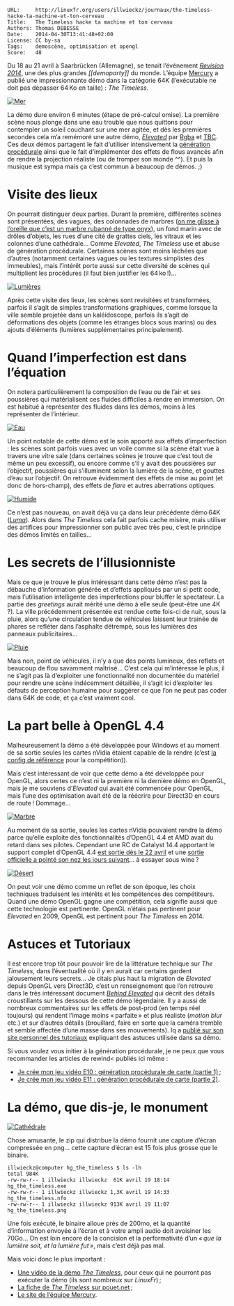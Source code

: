 ```
URL:     http://linuxfr.org/users/illwieckz/journaux/the-timeless-hacke-ta-machine-et-ton-cerveau
Title:   The Timeless hacke ta machine et ton cerveau
Authors: Thomas DEBESSE
Date:    2014-04-30T13:41:48+02:00
License: CC by-sa
Tags:    demoscène, optimisation et opengl
Score:   48
```


Du 18 au 21 avril à Saarbrücken (Allemagne), se tenait l’événement _[Revision 2014](http://2014.revision-party.net/)_, une des plus grandes _[[demoparty]]_ du monde. L’équipe [Mercury](http://mercury.sexy/) a publié une impressionnante démo dans la catégorie 64K (l’exécutable ne doit pas dépasser 64 Ko en taille) : _The Timeless_.

[![Mer](http://dl.illwieckz.net/u/thomas-debesse/bazar/demo-hg-the-timeless/reduc/00001085.png)](http://dl.illwieckz.net/u/thomas-debesse/bazar/demo-hg-the-timeless/00001085.png)

La démo dure environ 6 minutes (étape de pré-calcul omise). La première scène nous plonge dans une eau trouble que nous quittons pour contempler un soleil couchant sur une mer agitée, et dès les premières secondes cela m’a remémoré une autre démo, _[Elevated](http://www.pouet.net/prod.php?which=52938)_ par [Rgba](http://www.rgba.org/) et [TBC](http://www.pouet.net/groups.php?which=1623). Ces deux démos partagent le fait d‘utiliser intensivement la [génération procédurale](http://en.wikipedia.org/wiki/Procedural_generation) ainsi que le fait d’implémenter des effets de flous avancés afin de rendre la projection réaliste (ou de tromper son monde \^\^). Et puis la musique est sympa mais ça c’est commun à beaucoup de démos. ;)

# Visite des lieux

On pourrait distinguer deux parties. Durant la première, différentes scènes sont présentées, des vagues, des colonnades de marbres ([on me glisse à l’oreille que c’est un marbre rubanné de type onyx](http://marthe-debesse.net/)), un fond marin avec de drôles d’objets, les rues d’une cité de grattes ciels, les vitraux et les colonnes d’une cathédrale… Comme _Elevated_, _The Timeless_ use et abuse de génération procédurale. Certaines scènes sont moins léchées que d’autres (notamment certaines vagues ou les textures simplistes des immeubles), mais l’intérêt porte aussi sur cette diversité de scènes qui multiplient les procédures (il faut bien justifier les 64 ko !)…

[![Lumières](http://dl.illwieckz.net/u/thomas-debesse/bazar/demo-hg-the-timeless/reduc/00008951.png)](http://dl.illwieckz.net/u/thomas-debesse/bazar/demo-hg-the-timeless/00008951.png)

Après cette visite des lieux, les scènes sont revisitées et transformées, parfois il s’agit de simples transformations graphiques, comme lorsque la ville semble projetée dans un kaléidoscope, parfois ils s’agit de déformations des objets (comme les étranges blocs sous marins) ou des ajouts d’éléments (lumières supplémentaires principalement).

# Quand l’imperfection est dans l’équation

On notera particulièrement la composition de l’eau ou de l’air et ses poussières qui matérialisent ces fluides difficiles à rendre en immersion. On est habitué à représenter des fluides dans les démos, moins à les représenter de l’intérieur.

[![Eau](http://dl.illwieckz.net/u/thomas-debesse/bazar/demo-hg-the-timeless/reduc/00000641.png)](http://dl.illwieckz.net/u/thomas-debesse/bazar/demo-hg-the-timeless/00000641.png)

Un point notable de cette démo est le soin apporté aux effets d’imperfection : les scènes sont parfois vues avec un voile comme si la scène était vue à travers une vitre sale (dans certaines scènes je trouve que c’est tout de même un peu excessif), ou encore comme s’il y avait des poussières sur l’objectif, poussières qui s’illuminent selon la lumière de la scène, et gouttes d’eau sur l’objectif. On retrouve évidemment des effets de mise au point (et donc de hors-champ), des effets de _flare_ et autres aberrations optiques.

[![Humide](http://dl.illwieckz.net/u/thomas-debesse/bazar/demo-hg-the-timeless/reduc/00003290.png)](http://dl.illwieckz.net/u/thomas-debesse/bazar/demo-hg-the-timeless/00003290.png)

Ce n’est pas nouveau, on avait déjà vu ça dans leur précédente démo 64K (_[Luma](https://www.youtube.com/watch?v=WBuoyegCeXI)_). Alors dans _The Timeless_ cela fait parfois cache misère, mais utiliser des artifices pour impressionner son public avec très peu, c’est le principe des démos limités en tailles…

# Les secrets de l’illusionniste

Mais ce que je trouve le plus intéressant dans cette démo n’est pas la débauche d’information générée et d’effets appliqués par un si petit code, mais l’utilisation intelligente des imperfections pour bluffer le spectateur. La partie des _greetings_ aurait mérité une démo à elle seule (peut-être une 4K ?). La ville précédemment présentée est rendue cette fois-ci de nuit, sous la pluie, alors qu’une circulation tendue de véhicules laissent leur trainée de phares se refléter dans l’asphalte détrempé, sous les lumières des panneaux publicitaires…

[![Pluie](http://dl.illwieckz.net/u/thomas-debesse/bazar/demo-hg-the-timeless/reduc/00009959.png)](http://dl.illwieckz.net/u/thomas-debesse/bazar/demo-hg-the-timeless/00009959.png)

Mais non, point de véhicules, il n’y a que des points lumineux, des reflets et beaucoup de flou savamment maîtrisé… C’est cela qui m’intéresse le plus, il ne s’agit pas là d’exploiter une fonctionnalité non documentée du matériel pour rendre une scène indécemment détaillée, il s’agit ici d’exploiter les défauts de perception humaine pour suggérer ce que l’on ne peut pas coder dans 64K de code, et ça c’est vraiment cool.

# La part belle à OpenGL 4.4

Malheureusement la démo a été développée pour Windows et au moment de sa sortie seules les cartes nVidia étaient capable de la rendre (c’est [la config de référence](http://2014.revision-party.net/compos/pc) pour la compétition)).

Mais c’est intéressant de voir que cette démo a été développée pour OpenGL, alors certes ce n’est ni la première ni la dernière démo en OpenGL, mais je me souviens d’_Elevated_ qui avait été commencée pour OpenGL, mais l’une des optimisation avait été de la réécrire pour Direct3D en cours de route ! Dommage…

[![Marbre](http://dl.illwieckz.net/u/thomas-debesse/bazar/demo-hg-the-timeless/reduc/00001619.png)](http://dl.illwieckz.net/u/thomas-debesse/bazar/demo-hg-the-timeless/00001619.png)

Au moment de sa sortie, seules les cartes nVidia pouvaient rendre la démo parce qu’elle exploite des fonctionnalités d’OpenGL 4.4 et AMD avait du retard dans ses pilotes. Cependant une RC de Catalyst 14.4 apportant le support complet d’OpenGL 4.4 [est sortie dès le 22 avril](http://www.phoronix.com/scan.php?px=MTY2OTY&page=news_item) et une [sortie officielle a pointé son nez les jours suivant](http://www.phoronix.com/scan.php?page=news_item&px=MTY3MzA)… à essayer sous wine ?

[![Désert](http://dl.illwieckz.net/u/thomas-debesse/bazar/demo-hg-the-timeless/reduc/00002836.png)](http://dl.illwieckz.net/u/thomas-debesse/bazar/demo-hg-the-timeless/00002836.png)

On peut voir une démo comme un reflet de son époque, les choix techniques traduisent les intérêts et les compétences des compétiteurs. Quand une démo OpenGL gagne une compétition, cela signifie aussi que cette technologie est pertinente. OpenGL n’étais pas pertinent pour _Elevated_ en 2009, OpenGL est pertinent pour _The Timeless_ en 2014.

# Astuces et Tutoriaux

Il est encore trop tôt pour pouvoir lire de la littérature technique sur _The Timeless_, dans l’éventualité où il y en aurait car certains gardent jalousement leurs secrets… Je citais plus haut la migration de _Elevated_ depuis OpenGL vers Direct3D, c’est un renseignement que l’on retrouve dans le très intéressant document _[Behind Elevated](http://iquilezles.org/www/material/function2009/function2009.pdf)_ qui décrit des détails croustillants sur les dessous de cette démo légendaire. Il y a aussi de nombreux commentaires sur les effets de post-prod (en temps réel toujours) qui rendent l’image moins « parfaite » et plus réaliste (_motion blur_ etc.) et sur d’autres détails (brouillard, faire en sorte que la caméra tremble et semble affectée d’une masse dans ses mouvements). Iq a [publié sur son site personnel des tutoriaux](http://iquilezles.org/prods/#elevated) expliquant des astuces utilisée dans sa démo.

Si vous voulez vous initier à la génération procédurale, je ne peux que vous recommander les articles de rewind< publiés ici même :

* [Je crée mon jeu vidéo E10 : génération procédurale de carte (partie 1)](http://linuxfr.org/news/je-cree-mon-jeu-video-e10-generation-procedurale-de-carte-partie-1) ;
* [Je crée mon jeu vidéo E11 : génération procédurale de carte (partie 2)](http://linuxfr.org/news/je-cree-mon-jeu-video-e10-generation-procedurale-de-carte-partie-2).

# La démo, que dis-je, le monument

[![Cathédrale](http://dl.illwieckz.net/u/thomas-debesse/bazar/demo-hg-the-timeless/reduc/00008433.png)](http://dl.illwieckz.net/u/thomas-debesse/bazar/demo-hg-the-timeless/00008433.png)

Chose amusante, le zip qui distribue la démo fournit une capture d’écran compressée en png… cette capture d’écran est 15 fois plus grosse que le binaire.

```
illwieckz@computer hg_the_timeless $ ls -lh
total 984K
-rw-rw-r-- 1 illwieckz illwieckz  61K avril 19 18:14 hg_the_timeless.exe
-rw-rw-r-- 1 illwieckz illwieckz 1,3K avril 19 14:33 hg_the_timeless.nfo
-rw-rw-r-- 1 illwieckz illwieckz 913K avril 19 11:07 hg_the_timeless.png
```

Une fois exécuté, le binaire alloue près de 200mo, et la quantité d’information envoyée à l’écran et à votre ampli audio doit avoisiner les 70Go… On est loin encore de la concision et la performativité d’un _« que la lumière soit, et la lumière fut »_, mais c’est déjà pas mal.

Mais voici donc le plus important :

* [Une vidéo de la démo _The Timeless_](https://www.youtube.com/watch?v=lwFVlNytq0Q), pour ceux qui ne pourront pas exécuter la démo (ils sont nombreux sur _LinuxFr_) ;
* [La fiche de _The Timeless_ sur pouet.net](http://www.pouet.net/prod.php?which=62935) ;
* [Le site de l’équipe Mercury](http://mercury.sexy/).

